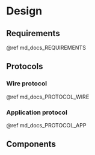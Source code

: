 <!--
Copyright (c) 2018-2020 Cogent Embedded Inc. ALL RIGHTS RESERVED.

The source code contained or described herein and all documents related to the
# source code("Software") or their modified versions are owned by
# Cogent Embedded Inc. or its affiliates.
#
# No part of the Software may be used, copied, reproduced, modified, published,
# uploaded, posted, transmitted, distributed, or disclosed in any way without
# prior express written permission from Cogent Embedded Inc.
#
# Cogent Embedded Inc. grants a nonexclusive, non-transferable, royalty-free
# license to use the Software to Licensee without the right to sublicense.
# Licensee agrees not to distribute the Software to any third-party without
# the prior written permission of Cogent Embedded Inc.
#
# Unless otherwise agreed by Cogent Embedded Inc. in writing, you may not remove
# or alter this notice or any other notice embedded in Software in any way.
#
# THE SOFTWARE IS PROVIDED "AS IS", WITHOUT WARRANTY OF ANY KIND, EXPRESS OR
# IMPLIED, INCLUDING BUT NOT LIMITED TO THE WARRANTIES OF MERCHANTABILITY,
# FITNESS FOR A PARTICULAR PURPOSE AND NON-INFRINGEMENT. IN NO EVENT SHALL THE
# AUTHORS OR COPYRIGHT HOLDERS BE LIABLE FOR ANY CLAIM, DAMAGES OR OTHER
# LIABILITY, WHETHER IN AN ACTION OF CONTRACT, TORT OR OTHERWISE, ARISING FROM,
# OUT OF OR IN CONNECTION WITH THE SOFTWARE OR THE USE OR OTHER DEALINGS IN
# THE SOFTWARE.
-->

# Design

## Requirements
@ref md_docs_REQUIREMENTS

## Protocols

### Wire protocol
@ref md_docs_PROTOCOL_WIRE

### Application protocol
@ref md_docs_PROTOCOL_APP

## Components


